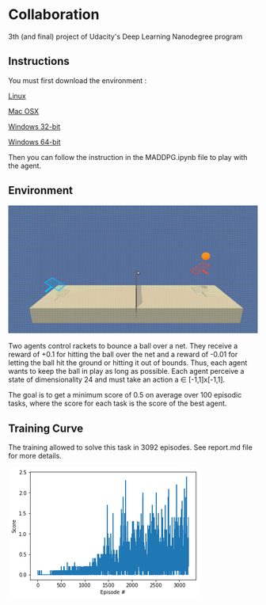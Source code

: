 # Collaboration
3th (and final) project of Udacity's Deep Learning Nanodegree program

## Instructions

You must first download the environment : 

[Linux](https://s3-us-west-1.amazonaws.com/udacity-drlnd/P3/Tennis/Tennis_Linux.zip)

[Mac OSX](https://s3-us-west-1.amazonaws.com/udacity-drlnd/P3/Tennis/Tennis.app.zip) 

[Windows 32-bit](https://s3-us-west-1.amazonaws.com/udacity-drlnd/P3/Tennis/Tennis_Windows_x86.zip)

[Windows 64-bit](https://s3-us-west-1.amazonaws.com/udacity-drlnd/P3/Tennis/Tennis_Windows_x86_64.zip) 


Then you can follow the instruction in the MADDPG.ipynb file to play with the agent.

## Environment 

![movie](https://github.com/rmnfournier/collaboration-competition/blob/master/final.gif)

Two agents control rackets to bounce a ball over a net. They receive a reward of +0.1 for hitting the ball over the net and a reward of -0.01 for letting the ball hit the ground or hitting it out of bounds. Thus, each agent wants to keep the ball in play as long as possible. Each agent perceive a state of dimensionality 24 and must take an action a $\in$ [-1,1]x[-1,1]. 

The goal is to get a minimum score of 0.5 on average over 100 episodic tasks, where the score for each task is the score of the best agent. 

## Training Curve
The training allowed to solve this task in 3092 episodes. See report.md file for more details. 

![training](https://github.com/rmnfournier/collaboration-competition/blob/master/score.png) 
